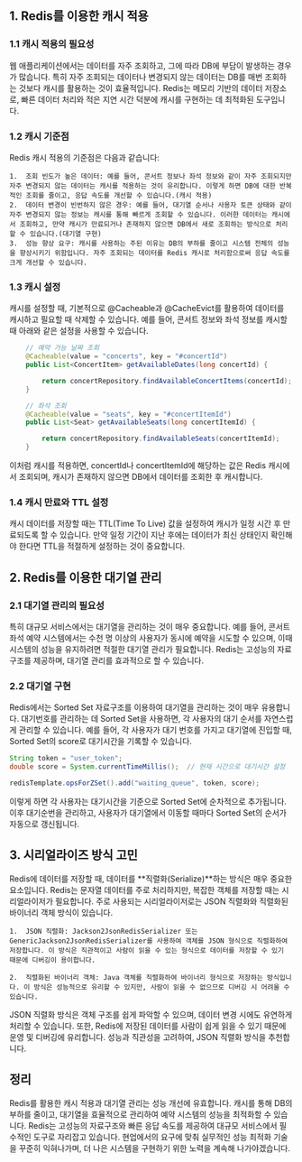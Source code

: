 ## 1. Redis를 이용한 캐시 적용
   ### 1.1 캐시 적용의 필요성
    
웹 애플리케이션에서는 데이터를 자주 조회하고, 그에 따라 DB에 부담이 발생하는 경우가 많습니다. 
특히 자주 조회되는 데이터나 변경되지 않는 데이터는 DB를 매번 조회하는 것보다 캐시를 활용하는 것이 효율적입니다. 
Redis는 메모리 기반의 데이터 저장소로, 빠른 데이터 처리와 적은 지연 시간 덕분에 캐시를 구현하는 데 최적화된 도구입니다.

### 1.2 캐시 기준점

Redis 캐시 적용의 기준점은 다음과 같습니다:

    1.	조회 빈도가 높은 데이터: 예를 들어, 콘서트 정보나 좌석 정보와 같이 자주 조회되지만 자주 변경되지 않는 데이터는 캐시를 적용하는 것이 유리합니다. 이렇게 하면 DB에 대한 반복적인 조회를 줄이고, 응답 속도를 개선할 수 있습니다.(캐시 적용)
    2.	데이터 변경이 빈번하지 않은 경우: 예를 들어, 대기열 순서나 사용자 토큰 상태와 같이 자주 변경되지 않는 정보는 캐시를 통해 빠르게 조회할 수 있습니다. 이러한 데이터는 캐시에서 조회하고, 만약 캐시가 만료되거나 존재하지 않으면 DB에서 새로 조회하는 방식으로 처리할 수 있습니다.(대기열 구현)
    3.	성능 향상 요구: 캐시를 사용하는 주된 이유는 DB의 부하를 줄이고 시스템 전체의 성능을 향상시키기 위함입니다. 자주 조회되는 데이터를 Redis 캐시로 처리함으로써 응답 속도를 크게 개선할 수 있습니다.

### 1.3 캐시 설정
캐시를 설정할 때, 기본적으로 @Cacheable과 @CacheEvict를 활용하여 데이터를 캐시하고 필요할 때 삭제할 수 있습니다. 
예를 들어, 콘서트 정보와 좌석 정보를 캐시할 때 아래와 같은 설정을 사용할 수 있습니다.

```java
    // 예약 가능 날짜 조회 
    @Cacheable(value = "concerts", key = "#concertId")
    public List<ConcertItem> getAvailableDates(long concertId) {

        return concertRepository.findAvailableConcertItems(concertId);
    }

    // 좌석 조회 
    @Cacheable(value = "seats", key = "#concertItemId")
    public List<Seat> getAvailableSeats(long concertItemId) {

        return concertRepository.findAvailableSeats(concertItemId);
    }
```

이처럼 캐시를 적용하면, concertId나 concertItemId에 해당하는 값은 Redis 캐시에서 조회되며, 캐시가 존재하지 않으면 DB에서 데이터를 조회한 후 캐시합니다.

### 1.4 캐시 만료와 TTL 설정
캐시 데이터를 저장할 때는 TTL(Time To Live) 값을 설정하여 캐시가 일정 시간 후 만료되도록 할 수 있습니다. 
만약 일정 기간이 지난 후에는 데이터가 최신 상태인지 확인해야 한다면 TTL을 적절하게 설정하는 것이 중요합니다.

## 2. Redis를 이용한 대기열 관리

### 2.1 대기열 관리의 필요성
특히 대규모 서비스에서는 대기열을 관리하는 것이 매우 중요합니다. 
예를 들어, 콘서트 좌석 예약 시스템에서는 수천 명 이상의 사용자가 동시에 예약을 시도할 수 있으며, 이때 시스템의 성능을 유지하려면 적절한 대기열 관리가 필요합니다. 
Redis는 고성능의 자료구조를 제공하며, 대기열 관리를 효과적으로 할 수 있습니다.

### 2.2 대기열 구현
Redis에서는 Sorted Set 자료구조를 이용하여 대기열을 관리하는 것이 매우 유용합니다. 
대기번호를 관리하는 데 Sorted Set을 사용하면, 각 사용자의 대기 순서를 자연스럽게 관리할 수 있습니다. 
예를 들어, 각 사용자가 대기 번호를 가지고 대기열에 진입할 때, Sorted Set의 score로 대기시간을 기록할 수 있습니다.

```java
String token = "user_token";
double score = System.currentTimeMillis();  // 현재 시간으로 대기시간 설정

redisTemplate.opsForZSet().add("waiting_queue", token, score);
```
이렇게 하면 각 사용자는 대기시간을 기준으로 Sorted Set에 순차적으로 추가됩니다. 
이후 대기순번을 관리하고, 사용자가 대기열에서 이동할 때마다 Sorted Set의 순서가 자동으로 갱신됩니다.


## 3. 시리얼라이즈 방식 고민

Redis에 데이터를 저장할 때, 데이터를 **직렬화(Serialize)**하는 방식은 매우 중요한 요소입니다. 
Redis는 문자열 데이터를 주로 처리하지만, 복잡한 객체를 저장할 때는 시리얼라이저가 필요합니다. 
주로 사용되는 시리얼라이저로는 JSON 직렬화와 직렬화된 바이너리 객체 방식이 있습니다.

	1.	JSON 직렬화: Jackson2JsonRedisSerializer 또는 GenericJackson2JsonRedisSerializer를 사용하여 객체를 JSON 형식으로 직렬화하여 저장합니다. 이 방식은 직관적이고 사람이 읽을 수 있는 형식으로 데이터를 저장할 수 있기 때문에 디버깅이 용이합니다.

	2.	직렬화된 바이너리 객체: Java 객체를 직렬화하여 바이너리 형식으로 저장하는 방식입니다. 이 방식은 성능적으로 유리할 수 있지만, 사람이 읽을 수 없으므로 디버깅 시 어려울 수 있습니다.


JSON 직렬화 방식은 객체 구조를 쉽게 파악할 수 있으며, 데이터 변경 시에도 유연하게 처리할 수 있습니다. 
또한, Redis에 저장된 데이터를 사람이 쉽게 읽을 수 있기 때문에 운영 및 디버깅에 유리합니다.
성능과 직관성을 고려하여, JSON 직렬화 방식을 추천합니다.

## 정리
Redis를 활용한 캐시 적용과 대기열 관리는 성능 개선에 유효합니다. 
캐시를 통해 DB의 부하를 줄이고, 대기열을 효율적으로 관리하여 예약 시스템의 성능을 최적화할 수 있습니다. 
Redis는 고성능의 자료구조와 빠른 응답 속도를 제공하여 대규모 서비스에서 필수적인 도구로 자리잡고 있습니다.
현업에서의 요구에 맞춰 실무적인 성능 최적화 기술을 꾸준히 익혀나가며, 더 나은 시스템을 구현하기 위한 노력을 계속해 나가야겠습니다.
